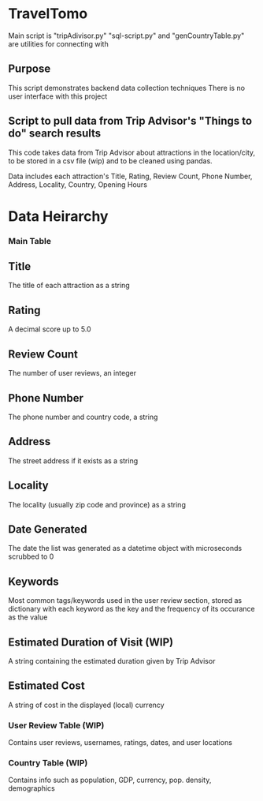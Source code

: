 # TravelTomo
Main script is "tripAdivisor.py"
"sql-script.py" and "genCountryTable.py" are utilities for connecting with

## Purpose
  This script demonstrates backend data collection techniques
  There is no user interface with this project


## Script to pull data from Trip Advisor's "Things to do" search results
This code takes data from Trip Advisor about attractions in the location/city, to be
stored in a csv file (wip) and to be cleaned using pandas.

Data includes each attraction's Title, Rating, Review Count, Phone Number, Address, Locality, Country, Opening Hours

# Data Heirarchy

### Main Table

## Title
 The title of each attraction as a string
## Rating
 A decimal score up to 5.0
## Review Count
 The number of user reviews, an integer
## Phone Number
 The phone number and country code, a string
## Address
 The street address if it exists as a string
## Locality
 The locality (usually zip code and province) as a string
## Date Generated
 The date the list was generated as a datetime object with microseconds scrubbed to 0
## Keywords
 Most common tags/keywords used in the user review section, stored as dictionary with
 each keyword as the key and the frequency of its occurance as the value
## Estimated Duration of Visit (WIP)
 A string containing the estimated duration given by Trip Advisor
## Estimated Cost
 A string of cost in the displayed (local) currency

### User Review Table (WIP)
 Contains user reviews, usernames, ratings, dates, and user locations

### Country Table (WIP)
 Contains info such as population, GDP, currency, pop. density, demographics
